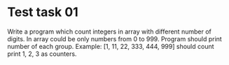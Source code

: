 # Test task 01

Write a program which count integers in array with different number of digits.
In array could be only numbers from 0 to 999.
Program should print number of each group.
Example:
[1, 11, 22, 333, 444, 999] should count print 1, 2, 3 as counters.